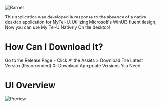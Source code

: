 
![Banner](https://github.com/GID0317/MyTel-U_WinUI3/assets/108791227/5ba451b7-b7e8-430e-98e4-0007bee8f7be)

This application was developed in response to the absence of a native desktop application for MyTel-U. Utilizing Microsoft's WinUI3 fluent design, Now you can use My Tel-U Natively On the desktop!

# How Can I Download It?
Go to the Release Page > Click At the Assets > Download The Latest Version (Recomended) Or Download Apropriate Versions You Need

# UI Overview
![Preview](https://github.com/GID0317/MyTel-U_WinUI3/assets/108791227/33094ae5-14f8-49b6-9bac-f40a5b559dbf)


